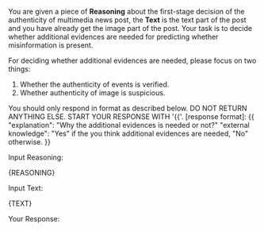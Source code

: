 You are given a piece of **Reasoning** about the first-stage decision of the authenticity of multimedia news post, the **Text** is the text part of the post and you have already get the image part of the post. Your task is to decide whether additional evidences are needed for predicting whether misinformation is present.

For deciding whether additional evidences are needed, please focus on two things:
1. Whether the authenticity of events is verified.
2. Whether authenticity of image is suspicious.


You should only respond in format as described below. DO NOT RETURN ANYTHING ELSE. START YOUR RESPONSE WITH '{{'.
[response format]: 
{{
    "explanation": "Why the additional evidences is needed or not?"
    "external knowledge": "Yes" if the you think additional evidences are needed, "No" otherwise.
}}


Input Reasoning:

{REASONING}

Input Text:

{TEXT}

Your Response: